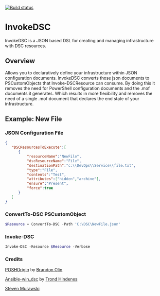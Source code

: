 [![Build status](https://ci.appveyor.com/api/projects/status/0ybs7owjkn14ro35?svg=true)](https://ci.appveyor.com/project/Duffney/invokedsc)

# InvokeDSC
InvokeDSC is a JSON based DSL for creating and managing infrastructure with DSC resources.

## Overview
Allows you to declaratively define your infrastructure within JSON configuration documents. InvokeDSC converts those json documents to PSCustomObjects that Invoke-DSCResource can consume. By doing this it removes the need for PowerShell configuration documents and the .mof documents it generates. Which results in more flexibility and removes the need of a single .mof document that declares the end state of your infrastructure.

## Example: New File

### JSON Configuration File

```JSON
{
   "DSCResourcesToExecute":[
      {
          "resourceName":"NewFile",
          "dscResourceName":"File",
          "destinationPath":"c:\\DevOps\\Service\\file.txt",
          "type":"File",
          "contents":"Test",
          "attributes":["hidden","archive"],
          "ensure":"Present",
          "force":true
      }
   ]
}
```

### ConvertTo-DSC PSCustomObject

```PowerShell
$Resource = ConvertTo-DSC -Path 'C:\DSC\NewFile.json'
```

### Invoke-DSC

```PowerShell
Invoke-DSC -Resource $Resource -Verbose
```
### Credits

[POSHOrigin](https://github.com/devblackops/POSHOrigin) by [Brandon Olin](https://github.com/devblackops)


[Ansible-win_dsc](https://github.com/trondhindenes/Ansible-win_dsc) by [Trond Hindenes](https://github.com/trondhindenes)


[Steven Murawski](https://github.com/smurawski)